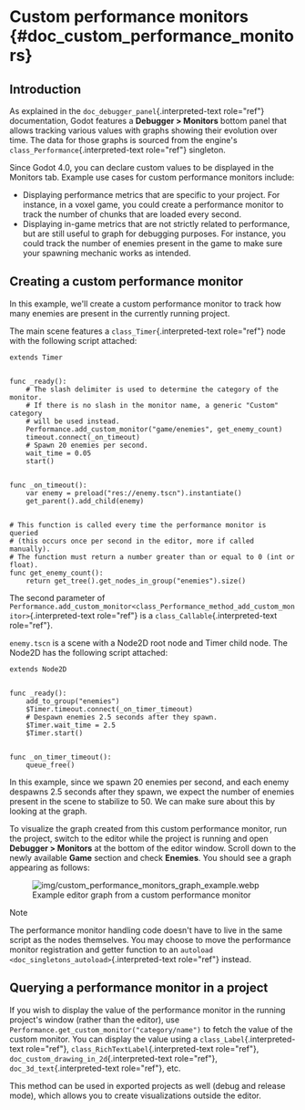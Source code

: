 # Custom performance monitors {#doc_custom_performance_monitors}

## Introduction

As explained in the `doc_debugger_panel`{.interpreted-text role="ref"}
documentation, Godot features a **Debugger \> Monitors** bottom panel
that allows tracking various values with graphs showing their evolution
over time. The data for those graphs is sourced from the engine\'s
`class_Performance`{.interpreted-text role="ref"} singleton.

Since Godot 4.0, you can declare custom values to be displayed in the
Monitors tab. Example use cases for custom performance monitors include:

- Displaying performance metrics that are specific to your project. For
  instance, in a voxel game, you could create a performance monitor to
  track the number of chunks that are loaded every second.
- Displaying in-game metrics that are not strictly related to
  performance, but are still useful to graph for debugging purposes. For
  instance, you could track the number of enemies present in the game to
  make sure your spawning mechanic works as intended.

## Creating a custom performance monitor

In this example, we\'ll create a custom performance monitor to track how
many enemies are present in the currently running project.

The main scene features a `class_Timer`{.interpreted-text role="ref"}
node with the following script attached:

    extends Timer


    func _ready():
        # The slash delimiter is used to determine the category of the monitor.
        # If there is no slash in the monitor name, a generic "Custom" category
        # will be used instead.
        Performance.add_custom_monitor("game/enemies", get_enemy_count)
        timeout.connect(_on_timeout)
        # Spawn 20 enemies per second.
        wait_time = 0.05
        start()


    func _on_timeout():
        var enemy = preload("res://enemy.tscn").instantiate()
        get_parent().add_child(enemy)


    # This function is called every time the performance monitor is queried
    # (this occurs once per second in the editor, more if called manually).
    # The function must return a number greater than or equal to 0 (int or float).
    func get_enemy_count():
        return get_tree().get_nodes_in_group("enemies").size()

The second parameter of
`Performance.add_custom_monitor<class_Performance_method_add_custom_monitor>`{.interpreted-text
role="ref"} is a `class_Callable`{.interpreted-text role="ref"}.

`enemy.tscn` is a scene with a Node2D root node and Timer child node.
The Node2D has the following script attached:

    extends Node2D


    func _ready():
        add_to_group("enemies")
        $Timer.timeout.connect(_on_timer_timeout)
        # Despawn enemies 2.5 seconds after they spawn.
        $Timer.wait_time = 2.5
        $Timer.start()


    func _on_timer_timeout():
        queue_free()

In this example, since we spawn 20 enemies per second, and each enemy
despawns 2.5 seconds after they spawn, we expect the number of enemies
present in the scene to stabilize to 50. We can make sure about this by
looking at the graph.

To visualize the graph created from this custom performance monitor, run
the project, switch to the editor while the project is running and open
**Debugger \> Monitors** at the bottom of the editor window. Scroll down
to the newly available **Game** section and check **Enemies**. You
should see a graph appearing as follows:

<figure class="align-center">
<img src="img/custom_performance_monitors_graph_example.webp"
alt="img/custom_performance_monitors_graph_example.webp" />
<figcaption>Example editor graph from a custom performance
monitor</figcaption>
</figure>

> [!NOTE]
> The performance monitor handling code doesn\'t have to live in the
> same script as the nodes themselves. You may choose to move the
> performance monitor registration and getter function to an `autoload
> <doc_singletons_autoload>`{.interpreted-text role="ref"} instead.

## Querying a performance monitor in a project

If you wish to display the value of the performance monitor in the
running project\'s window (rather than the editor), use
`Performance.get_custom_monitor("category/name")` to fetch the value of
the custom monitor. You can display the value using a
`class_Label`{.interpreted-text role="ref"},
`class_RichTextLabel`{.interpreted-text role="ref"},
`doc_custom_drawing_in_2d`{.interpreted-text role="ref"},
`doc_3d_text`{.interpreted-text role="ref"}, etc.

This method can be used in exported projects as well (debug and release
mode), which allows you to create visualizations outside the editor.
